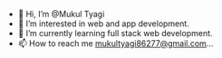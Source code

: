 - 👋 Hi, I’m @Mukul Tyagi
- 👀 I’m interested in web and app development.
- 🌱 I’m currently learning full stack web development.
- 📫 How to reach me mukultyagi86277@gmail.com...

<!---
Mukul23456/Mukul23456 is a ✨ special ✨ repository because its `README.md` (this file) appears on your GitHub profile.
You can click the Preview link to take a look at your changes.
--->
